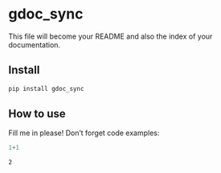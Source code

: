 # gdoc_sync

<!-- WARNING: THIS FILE WAS AUTOGENERATED! DO NOT EDIT! -->

This file will become your README and also the index of your
documentation.

## Install

``` sh
pip install gdoc_sync
```

## How to use

Fill me in please! Don’t forget code examples:

``` python
1+1
```

    2
